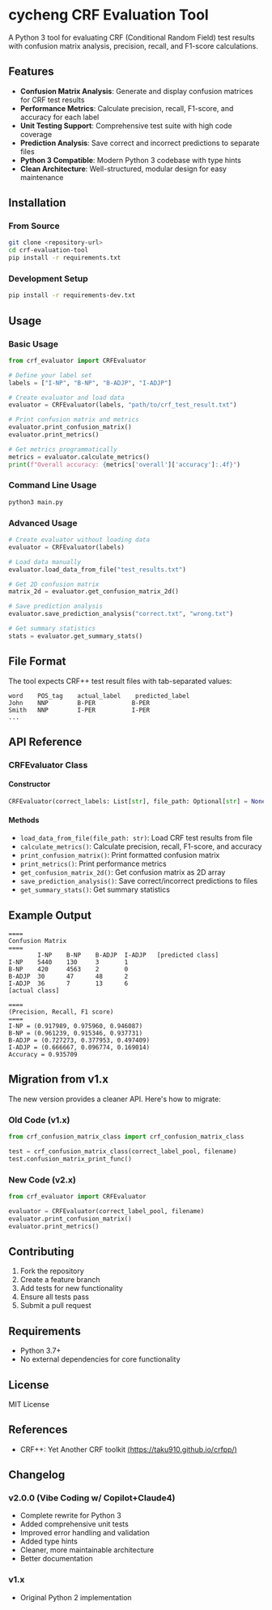 # cycheng CRF Evaluation Tool

A Python 3 tool for evaluating CRF (Conditional Random Field) test results with confusion matrix analysis, precision, recall, and F1-score calculations.

## Features

- **Confusion Matrix Analysis**: Generate and display confusion matrices for CRF test results
- **Performance Metrics**: Calculate precision, recall, F1-score, and accuracy for each label
- **Unit Testing Support**: Comprehensive test suite with high code coverage
- **Prediction Analysis**: Save correct and incorrect predictions to separate files
- **Python 3 Compatible**: Modern Python 3 codebase with type hints
- **Clean Architecture**: Well-structured, modular design for easy maintenance

## Installation

### From Source
```bash
git clone <repository-url>
cd crf-evaluation-tool
pip install -r requirements.txt
```

### Development Setup
```bash
pip install -r requirements-dev.txt
```

## Usage

### Basic Usage

```python
from crf_evaluator import CRFEvaluator

# Define your label set
labels = ["I-NP", "B-NP", "B-ADJP", "I-ADJP"]

# Create evaluator and load data
evaluator = CRFEvaluator(labels, "path/to/crf_test_result.txt")

# Print confusion matrix and metrics
evaluator.print_confusion_matrix()
evaluator.print_metrics()

# Get metrics programmatically
metrics = evaluator.calculate_metrics()
print(f"Overall accuracy: {metrics['overall']['accuracy']:.4f}")
```

### Command Line Usage

```bash
python3 main.py
```

### Advanced Usage

```python
# Create evaluator without loading data
evaluator = CRFEvaluator(labels)

# Load data manually
evaluator.load_data_from_file("test_results.txt")

# Get 2D confusion matrix
matrix_2d = evaluator.get_confusion_matrix_2d()

# Save prediction analysis
evaluator.save_prediction_analysis("correct.txt", "wrong.txt")

# Get summary statistics
stats = evaluator.get_summary_stats()
```

## File Format

The tool expects CRF++ test result files with tab-separated values:
```
word    POS_tag    actual_label    predicted_label
John    NNP        B-PER          B-PER
Smith   NNP        I-PER          I-PER
...
```

## API Reference

### CRFEvaluator Class

#### Constructor
```python
CRFEvaluator(correct_labels: List[str], file_path: Optional[str] = None)
```

#### Methods
- `load_data_from_file(file_path: str)`: Load CRF test results from file
- `calculate_metrics()`: Calculate precision, recall, F1-score, and accuracy
- `print_confusion_matrix()`: Print formatted confusion matrix
- `print_metrics()`: Print performance metrics
- `get_confusion_matrix_2d()`: Get confusion matrix as 2D array
- `save_prediction_analysis()`: Save correct/incorrect predictions to files
- `get_summary_stats()`: Get summary statistics

## Example Output

```
====
Confusion Matrix
====
        I-NP    B-NP    B-ADJP  I-ADJP   [predicted class]
I-NP    5440    130     3       1
B-NP    420     4563    2       0
B-ADJP  30      47      48      2
I-ADJP  36      7       13      6
[actual class]

====
(Precision, Recall, F1 score)
====
I-NP = (0.917989, 0.975960, 0.946087)
B-NP = (0.961239, 0.915346, 0.937731)
B-ADJP = (0.727273, 0.377953, 0.497409)
I-ADJP = (0.666667, 0.096774, 0.169014)
Accuracy = 0.935709
```

## Migration from v1.x

The new version provides a cleaner API. Here's how to migrate:

### Old Code (v1.x)
```python
from crf_confusion_matrix_class import crf_confusion_matrix_class

test = crf_confusion_matrix_class(correct_label_pool, filename)
test.confusion_matrix_print_func()
```

### New Code (v2.x)
```python
from crf_evaluator import CRFEvaluator

evaluator = CRFEvaluator(correct_label_pool, filename)
evaluator.print_confusion_matrix()
evaluator.print_metrics()
```

## Contributing

1. Fork the repository
2. Create a feature branch
3. Add tests for new functionality
4. Ensure all tests pass
5. Submit a pull request

## Requirements

- Python 3.7+
- No external dependencies for core functionality

## License

MIT License

## References

- CRF++: Yet Another CRF toolkit [(https://taku910.github.io/crfpp/)](https://taku910.github.io/crfpp/)

## Changelog

### v2.0.0 (Vibe Coding w/ Copilot+Claude4)
- Complete rewrite for Python 3
- Added comprehensive unit tests
- Improved error handling and validation
- Added type hints
- Cleaner, more maintainable architecture
- Better documentation

### v1.x
- Original Python 2 implementation